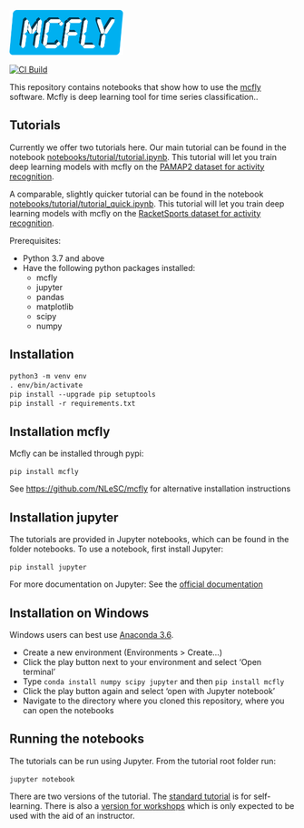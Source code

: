 <p align="left">
  <img src="mcflylogo.png" width="200"/>
</p>

[![CI Build](https://github.com/NLeSC/mcfly-tutorial/workflows/CI%20Build/badge.svg)](https://github.com/NLeSC/mcfly-tutorial/actions)

This repository contains notebooks that show how to use the [mcfly](https://github.com/NLeSC/mcfly) software. Mcfly is deep learning tool for time series classification..

## Tutorials
Currently we offer two tutorials here. 
Our main tutorial can be found in the notebook [notebooks/tutorial/tutorial.ipynb](https://github.com/NLeSC/mcfly-tutorial/blob/master/notebooks/tutorial/tutorial.ipynb). This tutorial will let you train deep learning models with mcfly on the [PAMAP2 dataset for activity recognition](https://archive.ics.uci.edu/ml/datasets/PAMAP2+Physical+Activity+Monitoring).  

A comparable, slightly quicker tutorial can be found in the notebook [notebooks/tutorial/tutorial_quick.ipynb](https://github.com/NLeSC/mcfly-tutorial/blob/master/notebooks/tutorial/tutorial_quick.ipynb). This tutorial will let you train deep learning models with mcfly on the [RacketSports dataset for activity recognition](http://www.timeseriesclassification.com/description.php?Dataset=RacketSports).

Prerequisites:
- Python 3.7 and above
- Have the following python packages installed:
  - mcfly
  - jupyter
  - pandas
  - matplotlib
  - scipy
  - numpy

## Installation

 ```shell
python3 -m venv env
. env/bin/activate
pip install --upgrade pip setuptools
pip install -r requirements.txt
```
 
## Installation mcfly
Mcfly can be installed through pypi:

`pip install mcfly`

See https://github.com/NLeSC/mcfly for alternative installation instructions

## Installation jupyter
The tutorials are provided in Jupyter notebooks, which can be found in the folder notebooks.
To use a notebook, first install Jupyter:

`pip install jupyter`

For more documentation on Jupyter: See the [official documentation](https://jupyter-notebook-beginner-guide.readthedocs.io/en/latest/)

## Installation on Windows
Windows users can best use [Anaconda 3.6](https://www.anaconda.com/download). 
* Create a new environment (Environments > Create…)
* Click the play button next to your environment and select ‘Open terminal’
* Type `conda install numpy scipy jupyter` and then `pip install mcfly`
* Click the play button again and select ‘open with Jupyter notebook’
* Navigate to the directory where you cloned this repository, where you can open the notebooks


## Running the notebooks
The tutorials can be run using Jupyter. From the tutorial root folder run:

`jupyter notebook`

There are two versions of the tutorial. The [standard tutorial](https://github.com/NLeSC/mcfly-tutorial/blob/master/notebooks/tutorial/tutorial.ipynb) is for self-learning. There is also a [version for workshops](https://github.com/NLeSC/mcfly-tutorial/blob/master/notebooks/tutorial/workshop.ipynb) which is only expected to be used with the aid of an instructor.
